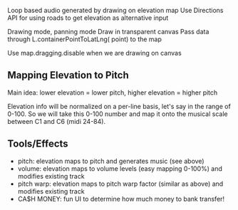 Loop based audio generated by drawing on elevation map
	Use Directions API for using roads to get elevation as alternative input

Drawing mode, panning mode
	Draw in transparent canvas
	Pass data through L.containerPointToLatLng(<Point> point) to the map
	
   Use map.dragging.disable when we are drawing on canvas
   
   
## Mapping Elevation to Pitch
Main idea: lower elevation = lower pitch, higher elevation = higher pitch

Elevation info will be normalized on a per-line basis, let's say in the range of 0-100. 
So we will take this 0-100 number and map it onto the musical scale between C1 and C6
(midi 24-84). 


## Tools/Effects

- pitch: elevation maps to pitch and generates music (see above)
- volume: elevation maps to volume levels (easy mapping 0-100%) and modifies existing track
- pitch warp: elevation maps to pitch warp factor (similar as above) and modifies existing track
- CA$H MONEY: fun UI to determine how much money to bank transfer!